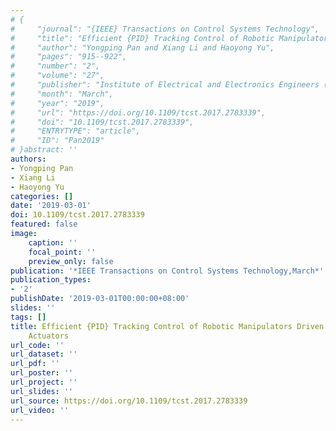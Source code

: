 ```yaml
---
# {
#     "journal": "{IEEE} Transactions on Control Systems Technology",
#     "title": "Efficient {PID} Tracking Control of Robotic Manipulators Driven by Compliant Actuators",
#     "author": "Yongping Pan and Xiang Li and Haoyong Yu",
#     "pages": "915--922",
#     "number": "2",
#     "volume": "27",
#     "publisher": "Institute of Electrical and Electronics Engineers ({IEEE})",
#     "month": "March",
#     "year": "2019",
#     "url": "https://doi.org/10.1109/tcst.2017.2783339",
#     "doi": "10.1109/tcst.2017.2783339",
#     "ENTRYTYPE": "article",
#     "ID": "Pan2019"
# }abstract: ''
authors:
- Yongping Pan
- Xiang Li
- Haoyong Yu
categories: []
date: '2019-03-01'
doi: 10.1109/tcst.2017.2783339
featured: false
image:
    caption: ''
    focal_point: ''
    preview_only: false
publication: '*IEEE Transactions on Control Systems Technology,March*'
publication_types:
- '2'
publishDate: '2019-03-01T00:00:00+08:00'
slides: ''
tags: []
title: Efficient {PID} Tracking Control of Robotic Manipulators Driven by Compliant
    Actuators
url_code: ''
url_dataset: ''
url_pdf: ''
url_poster: ''
url_project: ''
url_slides: ''
url_source: https://doi.org/10.1109/tcst.2017.2783339
url_video: ''
---
```

